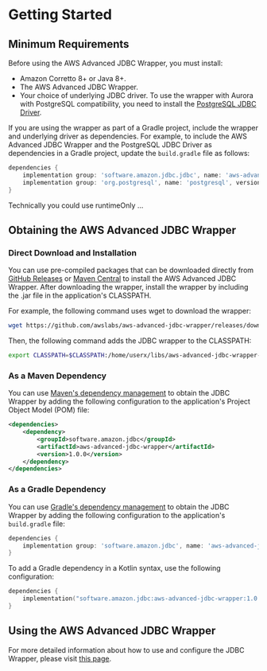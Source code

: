# Getting Started

## Minimum Requirements

Before using the AWS Advanced JDBC Wrapper, you must install:

- Amazon Corretto 8+ or Java 8+.
- The AWS Advanced JDBC Wrapper.
- Your choice of underlying JDBC driver. To use the wrapper with Aurora with PostgreSQL compatibility, you need to install the [PostgreSQL JDBC Driver](https://github.com/pgjdbc/pgjdbc).

If you are using the wrapper as part of a Gradle project, include the wrapper and underlying driver as dependencies.  For example, to include the AWS Advanced JDBC Wrapper and the PostgreSQL JDBC Driver as dependencies in a Gradle project, update the ```build.gradle``` file as follows:

```gradle
dependencies {
    implementation group: 'software.amazon.jdbc.jdbc', name: 'aws-advanced-jdbc-wrapper', version: '1.0.0'
    implementation group: 'org.postgresql', name: 'postgresql', version: '42.4.0'
}
```
Technically you could use runtimeOnly ...

## Obtaining the AWS Advanced JDBC Wrapper

### Direct Download and Installation

You can use pre-compiled packages that can be downloaded directly from [GitHub Releases](https://github.com/awslabs/aws-advanced-jdbc-wrapper/releases) or [Maven Central](https://search.maven.org/search?q=g:software.amazon.jdbc) to install the AWS Advanced JDBC Wrapper. After downloading the wrapper, install the wrapper by including the .jar file in the application's CLASSPATH.

For example, the following command uses wget to download the wrapper:

```bash
wget https://github.com/awslabs/aws-advanced-jdbc-wrapper/releases/download/1.0.0/aws-advanced-jdbc-wrapper-1.0.0.jar
```

Then, the following command adds the JDBC wrapper to the CLASSPATH:

```bash
export CLASSPATH=$CLASSPATH:/home/userx/libs/aws-advanced-jdbc-wrapper-1.0.0.jar
```

### As a Maven Dependency

You can use [Maven's dependency management](https://search.maven.org/search?q=g:software.amazon.jdbc) to obtain the JDBC Wrapper by adding the following configuration to the application's Project Object Model (POM) file:

```xml
<dependencies>
    <dependency>
        <groupId>software.amazon.jdbc</groupId>
        <artifactId>aws-advanced-jdbc-wrapper</artifactId>
        <version>1.0.0</version>
    </dependency>
</dependencies>
```

### As a Gradle Dependency

You can use [Gradle's dependency management](https://search.maven.org/search?q=g:software.amazon.jdbc) to obtain the JDBC Wrapper by adding the following configuration to the application's ```build.gradle``` file:

```gradle
dependencies {
    implementation group: 'software.amazon.jdbc', name: 'aws-advanced-jdbc-wrapper', version: '1.0.0'
}
```

To add a Gradle dependency in a Kotlin syntax, use the following configuration:

```kotlin
dependencies {
    implementation("software.amazon.jdbc:aws-advanced-jdbc-wrapper:1.0.0")
}
```

## Using the AWS Advanced JDBC Wrapper

For more detailed information about how to use and configure the JDBC Wrapper, please visit [this page](./using-the-jdbc-wrapper/UsingTheJdbcWrapper.md).
